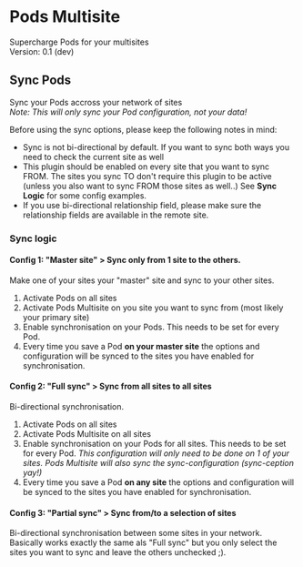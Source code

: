 # Pods Multisite
Supercharge Pods for your multisites  
Version: 0.1 (dev)

## Sync Pods

Sync your Pods accross your network of sites  
_Note: This will only sync your Pod configuration, not your data!_  

Before using the sync options, please keep the following notes in mind:

- Sync is not bi-directional by default. If you want to sync both ways you need to check the current site as well
- This plugin should be enabled on every site that you want to sync FROM. The sites you sync TO don't require this plugin to be active (unless you also want to sync FROM those sites as well..) See **Sync Logic** for some config examples.
- If you use bi-directional relationship field, please make sure the relationship fields are available in the remote site.

### Sync logic

#### Config 1: "Master site" > Sync only from 1 site to the others.

Make one of your sites your "master" site and sync to your other sites.

1. Activate Pods on all sites
2. Activate Pods Multisite on you site you want to sync from (most likely your primary site)
3. Enable synchronisation on your Pods. This needs to be set for every Pod.
4. Every time you save a Pod **on your master site** the options and configuration will be synced to the sites you have enabled for synchronisation.

#### Config 2: "Full sync" > Sync from all sites to all sites

Bi-directional synchronisation.

1. Activate Pods on all sites
2. Activate Pods Multisite on all sites
3. Enable synchronisation on your Pods for all sites. This needs to be set for every Pod. _This configuration will only need to be done on 1 of your sites. Pods Multisite will also sync the sync-configuration (sync-ception yay!)_
4. Every time you save a Pod **on any site** the options and configuration will be synced to the sites you have enabled for synchronisation.

#### Config 3: "Partial sync" > Sync from/to a selection of sites

Bi-directional synchronisation between some sites in your network.
Basically works exactly the same als "Full sync" but you only select the sites you want to sync and leave the others unchecked ;).
